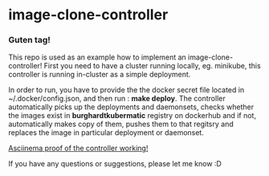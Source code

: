 # image-clone-controller

### Guten tag!

This repo is used as an example how to implement an image-clone-controller!
First you need to have a cluster running locally, eg. minikube, this controller is running in-cluster as a simple deployment.


In order to run, you have to provide the the docker secret file located in ~/.docker/config.json, and then run : **make deploy**.
The controller automatically picks up the deployments and daemonsets, checks whether the images exist in **burghardtkubermatic** registry on dockerhub and if not, automatically makes copy of them, pushes them to that regitsry and replaces the image in particular deployment or daemonset.

[Asciinema proof of the controller working!](https://asciinema.org/a/JbCECII0DU1iX3b94PTMFo3wI)


If you have any questions or suggestions, please let me know :D
